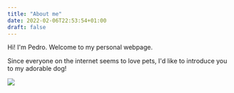 ```yaml
---
title: "About me"
date: 2022-02-06T22:53:54+01:00
draft: false
---
```


Hi! I'm Pedro. Welcome to my personal webpage.

Since everyone on the internet seems to love pets, I'd like to introduce you to my adorable dog!

![](/newton.jpg)
